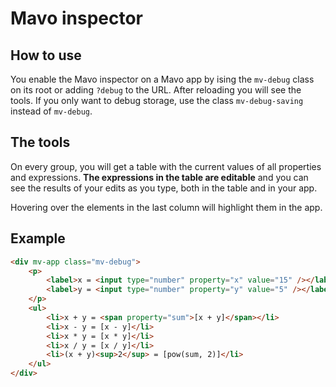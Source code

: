 # Mavo inspector

## How to use

You enable the Mavo inspector on a Mavo app by ising the `mv-debug` class on its root or adding `?debug` to the URL. After reloading you will see the tools. If you only want to debug storage, use the class `mv-debug-saving` instead of `mv-debug`.

## The tools

On every group, you will get a table with the current values of all properties and expressions. **The expressions in the table are editable** and you can see the results of your edits as you type, both in the table and in your app.

Hovering over the elements in the last column will highlight them in the app.

## Example

```html
<div mv-app class="mv-debug">
	<p>
		<label>x = <input type="number" property="x" value="15" /></label>,
		<label>y = <input type="number" property="y" value="5" /></label>
	</p>
	<ul>
		<li>x + y = <span property="sum">[x + y]</span></li>
		<li>x - y = [x - y]</li>
		<li>x * y = [x * y]</li>
		<li>x / y = [x / y]</li>
		<li>(x + y)<sup>2</sup> = [pow(sum, 2)]</li>
	</ul>
</div>
```
